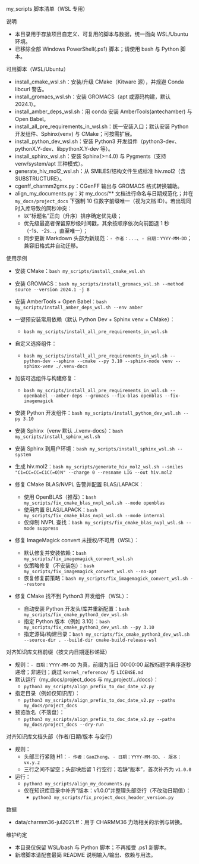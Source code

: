 my_scripts 脚本清单（WSL 专用）

说明
- 本目录用于存放项目自定义、可复用的脚本与数据，统一面向 WSL/Ubuntu 环境。
- 已移除全部 Windows PowerShell(.ps1) 脚本；请使用 bash 与 Python 脚本。

可用脚本（WSL/Ubuntu）
- install_cmake_wsl.sh：安装/升级 CMake（Kitware 源），并规避 Conda libcurl 警告。
- install_gromacs_wsl.sh：安装 GROMACS（apt 或源码构建，默认 2024.1）。
- install_amber_deps_wsl.sh：用 conda 安装 AmberTools(antechamber) 与 Open Babel。
- install_all_pre_requirements_in_wsl.sh：统一安装入口；默认安装 Python 开发组件、Sphinx(venv) 与 CMake；可按需扩展。
- install_python_dev_wsl.sh：安装 Python3 开发组件（python3-dev、pythonX.Y-dev、libpythonX.Y-dev 等）。
- install_sphinx_wsl.sh：安装 Sphinx(>=4.0) 与 Pygments（支持 venv/system/apt 三种模式）。
- generate_hiv_mol2_wsl.sh：从 SMILES/结构文件生成标准 hiv.mol2（含 SUBSTRUCTURE）。
- cgenff_charmm2gmx.py：CGenFF 输出与 GROMACS 格式转换辅助。
- align_my_documents.py：对 my_docs/** 文档进行命名与日期规范化；并在 `my_docs/project_docs` 下强制 10 位数字前缀唯一（视为文档 ID）。若出现同时入库导致的同秒冲突：
  - 以“标题名”正向（升序）排序确定优先级；
  - 优先级最高者保留原秒级时间戳，其余按顺序依次向前回退 1 秒（-1s、-2s…，直至唯一）；
  - 同步更新 Markdown 头部为新规范：`- 作者：...`、`- 日期：YYYY-MM-DD`；兼容旧格式并自动迁移。

使用示例
- 安装 CMake：`bash my_scripts/install_cmake_wsl.sh`
- 安装 GROMACS：`bash my_scripts/install_gromacs_wsl.sh --method source --version 2024.1 -j 8`
- 安装 AmberTools + Open Babel：`bash my_scripts/install_amber_deps_wsl.sh --env amber`
- 一键预安装常用依赖（默认 Python Dev + Sphinx venv + CMake）：
  - `bash my_scripts/install_all_pre_requirements_in_wsl.sh`
- 自定义选择组件：
  - `bash my_scripts/install_all_pre_requirements_in_wsl.sh --python-dev --sphinx --cmake --py 3.10 --sphinx-mode venv --sphinx-venv ./.venv-docs`
- 加装可选组件与构建修复：
  - `bash my_scripts/install_all_pre_requirements_in_wsl.sh --openbabel --amber-deps --gromacs --fix-blas openblas --fix-imagemagick`
- 安装 Python 开发组件：`bash my_scripts/install_python_dev_wsl.sh --py 3.10`
- 安装 Sphinx（venv 默认 ./.venv-docs）：`bash my_scripts/install_sphinx_wsl.sh`
- 安装 Sphinx 到用户环境：`bash my_scripts/install_sphinx_wsl.sh --system`
- 生成 hiv.mol2：`bash my_scripts/generate_hiv_mol2_wsl.sh --smiles "C1=CC=CC=C1C(=O)N" --charge 0 --resname LIG --out hiv.mol2`

- 修复 CMake BLAS/NVPL 告警并配置 BLAS/LAPACK：
  - 使用 OpenBLAS（推荐）：`bash my_scripts/fix_cmake_blas_nvpl_wsl.sh --mode openblas`
  - 使用内置 BLAS/LAPACK：`bash my_scripts/fix_cmake_blas_nvpl_wsl.sh --mode internal`
  - 仅抑制 NVPL 查找：`bash my_scripts/fix_cmake_blas_nvpl_wsl.sh --mode suppress`

- 修复 ImageMagick convert 未授权/不可用（WSL）：
  - 默认修复并安装依赖：`bash my_scripts/fix_imagemagick_convert_wsl.sh`
  - 仅策略修复（不安装包）：`bash my_scripts/fix_imagemagick_convert_wsl.sh --no-apt`
  - 恢复修复前策略：`bash my_scripts/fix_imagemagick_convert_wsl.sh --restore`

- 修复 CMake 找不到 Python3 开发组件（WSL）：
  - 自动安装 Python 开发头/库并重新配置：`bash my_scripts/fix_cmake_python3_dev_wsl.sh`
  - 指定 Python 版本（例如 3.10）：`bash my_scripts/fix_cmake_python3_dev_wsl.sh --py 3.10`
  - 指定源码/构建目录：`bash my_scripts/fix_cmake_python3_dev_wsl.sh --source-dir . --build-dir cmake-build-release-wsl`

对齐知识库文档前缀（按文内日期逐秒递延）
- 规则：`- 日期：YYYY-MM-DD` 为真，前缀为当日 00:00:00 起按标题字典序逐秒递增；非递归；跳过 `kernel_reference/` 与 `LICENSE.md`
- 默认运行（my_docs/project_docs 与 my_project/.../docs）：
  - `python3 my_scripts/align_prefix_to_doc_date_v2.py`
- 指定目录（例如仅知识库）：
  - `python3 my_scripts/align_prefix_to_doc_date_v2.py --paths my_docs/project_docs`
- 预览改名（不落盘）：
  - `python3 my_scripts/align_prefix_to_doc_date_v2.py --paths my_docs/project_docs --dry-run`

对齐知识库文档头部（作者/日期/版本 与空行）
- 规则：
  - 头部三行紧随 H1：`- 作者：GaoZheng`、`- 日期：YYYY-MM-DD`、`- 版本：vx.y.z`
  - 三行之间不留空；头部块后留 1 行空行；若缺“版本”，首次补齐为 `v1.0.0`
- 运行：
  - `python3 my_scripts/align_my_documents.py`
  - 仅在知识库目录中补齐“版本：v1.0.0”并整理头部空行（不改动日期值）：
    - `python3 my_scripts/fix_project_docs_header_version.py`

数据
- data/charmm36-jul2021.ff：用于 CHARMM36 力场相关的示例与转换。

维护约定
- 本目录仅保留 WSL/bash 与 Python 脚本；不再接受 .ps1 新脚本。
- 新增脚本请配套最简 README 说明输入/输出、依赖与用法。
